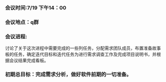 ### 会议时间:7/19 下午14：00

### 会议地点：q群

### 会议进程:

讨论了关于这次进程中需要完成的一些列任务，分配需求团队成员，布置准备故事板的任务，确定迭代目标和迭代任务为进行需求调查工作及完成项目说明书，并根据会议结果完成看板。


### 初期总目标：完成需求分析，做好软件前期的一切准备。

